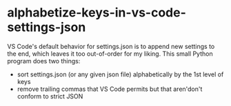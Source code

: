 # alphabetize-keys-in-vs-code-settings-json

VS Code's default behavior for settings.json is to append new settings to the end, which leaves it too out-of-order for my liking. This small Python program does two things:
- sort settings.json (or any given json file) alphabetically by the 1st level of keys
- remove trailing commas that VS Code permits but that aren'don't conform to strict JSON

